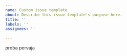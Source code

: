 ```yaml
---
name: Custom issue template
about: Describe this issue template's purpose here.
title: ''
labels: ''
assignees: ''

---
```


proba pervaja
